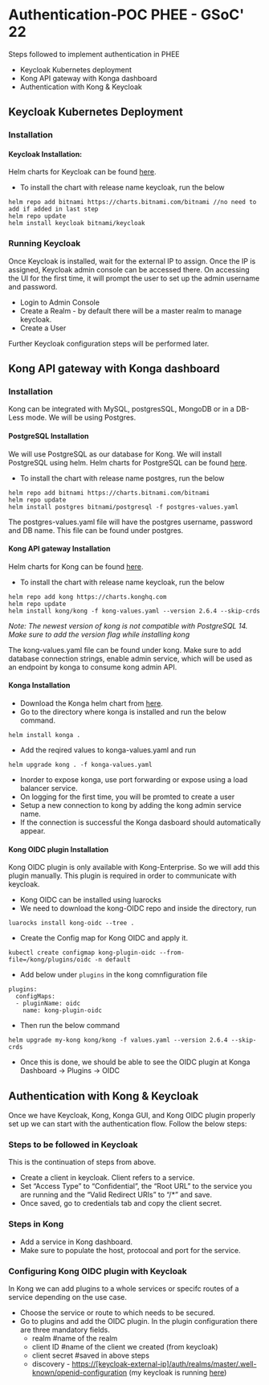 # Authentication-POC PHEE - GSoC' 22

Steps followed to implement authentication in PHEE

 - Keycloak Kubernetes deployment
 - Kong API gateway with Konga dashboard
 - Authentication with Kong & Keycloak

## Keycloak Kubernetes Deployment 

### Installation

#### Keycloak Installation: 
Helm charts for Keycloak can be found [here](https://artifacthub.io/packages/helm/bitnami/keycloak). 

 - To install the chart with release name keycloak, run the below
```
helm repo add bitnami https://charts.bitnami.com/bitnami //no need to add if added in last step
helm repo update
helm install keycloak bitnami/keycloak
```
### Running Keycloak
Once Keycloak is installed, wait for the external IP to assign. Once the IP is assigned, Keycloak admin console can be accessed there. On accessing the UI for the first time, it will prompt the user to set up the admin username and password. 
 - Login to Admin Console 
 - Create a Realm - by default there will be a
   master realm to manage keycloak. 
  - Create a User
 
Further Keycloak configuration steps will be performed later. 

## Kong API gateway with Konga dashboard

### Installation

Kong can be integrated with MySQL, postgresSQL, MongoDB or in a DB-Less mode. We will be using Postgres.

#### PostgreSQL Installation

We will use PostgreSQL as our database for Kong. We will install PostgreSQL using helm. Helm charts for PostgreSQL can be found [here](https://artifacthub.io/packages/helm/bitnami/postgresql). 
 - To install the chart with release name postgres, run the below
```
helm repo add bitnami https://charts.bitnami.com/bitnami
helm repo update
helm install postgres bitnami/postgresql -f postgres-values.yaml
```
The postgres-values.yaml file will have the postgres username, password and DB name. This file can be found under postgres.

#### Kong API gateway Installation

Helm charts for Kong can be found [here](https://artifacthub.io/packages/helm/bitnami/keycloak). 

 - To install the chart with release name keycloak, run the below
```
helm repo add kong https://charts.konghq.com
helm repo update
helm install kong/kong -f kong-values.yaml --version 2.6.4 --skip-crds
```
*Note: The newest version of kong is not compatible with PostgreSQL 14. Make sure to add the version flag while installing kong*

The kong-values.yaml file can be found under kong. Make sure to add database connection strings, enable admin service, which will be used as an endpoint by konga to consume kong admin API.

#### Konga Installation

 - Download the Konga helm chart from [here](https://github.com/pantsel/konga/tree/master/charts/konga). 
 - Go to the directory where konga is installed and run the below
   command.
```
helm install konga .
```
- Add the reqired values to konga-values.yaml and run
```
helm upgrade kong . -f konga-values.yaml
```
- Inorder to expose konga, use port forwarding or expose using a load balancer service. 
- On logging for the first time, you will be promted to create a user
- Setup a new connection to kong by adding the kong admin service name. 
- If the connection is successful the Konga dasboard should automatically appear. 

#### Kong OIDC plugin Installation
Kong OIDC plugin is only available with Kong-Enterprise. So we will add this plugin manually. This plugin is required in order to communicate with keycloak. 
- Kong OIDC can be installed using luarocks
 - We need to download the kong-OIDC repo and inside the directory, run
 ```
luarocks install kong-oidc --tree .
 ```
 - Create the Config map for Kong OIDC and apply it. 
 ```
kubectl create configmap kong-plugin-oidc --from-file=/kong/plugins/oidc -n default
 ```
 - Add below under ```plugins``` in the kong comnfiguration file
 ```
plugins:
   configMaps:
   - pluginName: oidc
     name: kong-plugin-oidc
 ```
- Then run the below command

```helm upgrade my-kong kong/kong -f values.yaml --version 2.6.4 --skip-crds```
- Once this is done, we should be able to see the OIDC plugin at Konga Dashboard  -> Plugins -> OIDC

## Authentication with Kong & Keycloak

Once we have Keycloak, Kong, Konga GUI, and Kong OIDC plugin properly set up we can start with the authentication flow. Follow the below steps:

### Steps to be followed in Keycloak
This is the continuation of steps from above. 
- Create a client in keycloak. Client refers to a service. 
- Set “Access Type” to “Confidential”, the “Root URL” to the service you are running and the “Valid Redirect URIs” to “/*”  and save. 
- Once saved, go to credentials tab and copy the client secret.

### Steps in Kong
- Add a service in Kong dashboard. 
- Make sure to populate the host, protocoal and port for the service. 

### Configuring Kong OIDC plugin with Keycloak
In Kong we can add plugins to a whole services or specifc routes of a service depending on the use case. 
- Choose the service or route to which needs to be secured.
- Go to plugins and add the OIDC plugin. In the plugin configuration there are three mandatory fields.
	- realm #name of the realm 
	- client ID #name of the client we created (from keycloak) 
	- client secret #saved in above steps
	- discovery - [https://[keycloak-external-ip]/auth/realms/master/.well-known/openid-configuration](https://831f7d04-us-east.lb.appdomain.clou/auth/realms/master/.well-known/openid-configuration)  (my keycloak is running [here](https://831f7d04-us-east.lb.appdomain.cloud))
